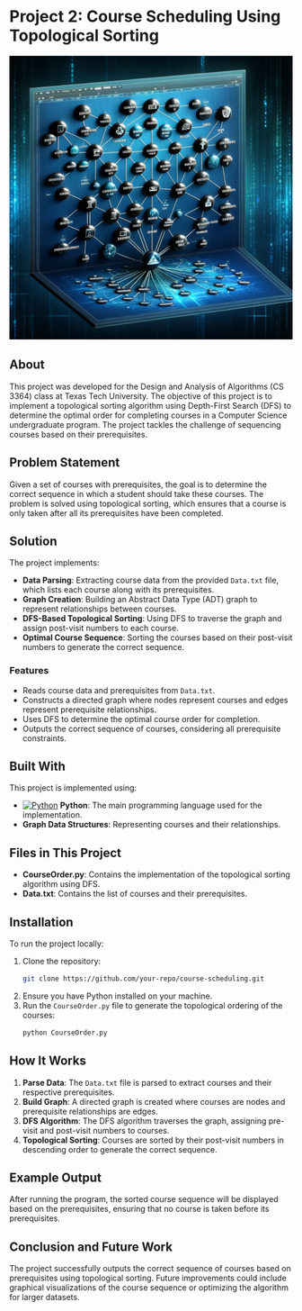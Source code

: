 # Project 2: Course Scheduling Using Topological Sorting
![Alt text](https://github.com/Dhruvbam/Design-and-Analysis-of-Algorithms/blob/main/CS-Course-Sequence-Analyzer-main/img.png)

## About
This project was developed for the Design and Analysis of Algorithms (CS 3364) class at Texas Tech University. The objective of this project is to implement a topological sorting algorithm using Depth-First Search (DFS) to determine the optimal order for completing courses in a Computer Science undergraduate program. The project tackles the challenge of sequencing courses based on their prerequisites.

## Problem Statement
Given a set of courses with prerequisites, the goal is to determine the correct sequence in which a student should take these courses. The problem is solved using topological sorting, which ensures that a course is only taken after all its prerequisites have been completed.

## Solution
The project implements:
- **Data Parsing**: Extracting course data from the provided `Data.txt` file, which lists each course along with its prerequisites.
- **Graph Creation**: Building an Abstract Data Type (ADT) graph to represent relationships between courses.
- **DFS-Based Topological Sorting**: Using DFS to traverse the graph and assign post-visit numbers to each course.
- **Optimal Course Sequence**: Sorting the courses based on their post-visit numbers to generate the correct sequence.

### Features
- Reads course data and prerequisites from `Data.txt`.
- Constructs a directed graph where nodes represent courses and edges represent prerequisite relationships.
- Uses DFS to determine the optimal course order for completion.
- Outputs the correct sequence of courses, considering all prerequisite constraints.

## Built With
This project is implemented using:
- <a href="https://www.python.org/" target="_blank" rel="noreferrer"><img src="https://img.shields.io/badge/Python-3670A0?style=for-the-badge&logo=python&logoColor=ffdd54" width="36" height="36" alt="Python" /></a> **Python**: The main programming language used for the implementation.
- **Graph Data Structures**: Representing courses and their relationships.

## Files in This Project
- **CourseOrder.py**: Contains the implementation of the topological sorting algorithm using DFS.
- **Data.txt**: Contains the list of courses and their prerequisites.

## Installation
To run the project locally:
1. Clone the repository:
    ```bash
    git clone https://github.com/your-repo/course-scheduling.git
    ```
2. Ensure you have Python installed on your machine.
3. Run the `CourseOrder.py` file to generate the topological ordering of the courses:
    ```bash
    python CourseOrder.py
    ```

## How It Works
1. **Parse Data**: The `Data.txt` file is parsed to extract courses and their respective prerequisites.
2. **Build Graph**: A directed graph is created where courses are nodes and prerequisite relationships are edges.
3. **DFS Algorithm**: The DFS algorithm traverses the graph, assigning pre-visit and post-visit numbers to courses.
4. **Topological Sorting**: Courses are sorted by their post-visit numbers in descending order to generate the correct sequence.

## Example Output
After running the program, the sorted course sequence will be displayed based on the prerequisites, ensuring that no course is taken before its prerequisites.

## Conclusion and Future Work
The project successfully outputs the correct sequence of courses based on prerequisites using topological sorting. Future improvements could include graphical visualizations of the course sequence or optimizing the algorithm for larger datasets.

